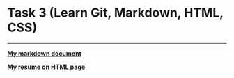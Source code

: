 # Task 3 (Learn Git, Markdown, HTML, CSS)
---
**[My markdown document](https://klimsava.github.io/rsschool-cv/cv)**

**[My resume on HTML page](https://klimsava.github.io/rsschool-cv/)**
